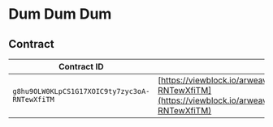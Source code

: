 # Dum Dum Dum



## Contract

| Contract ID | Explorer |
| ----------- | -------- |
| `g8hu9OLW0KLpCS1G17XOIC9ty7zyc3oA-RNTewXfiTM` | [https://viewblock.io/arweave/tx/g8hu9OLW0KLpCS1G17XOIC9ty7zyc3oA-RNTewXfiTM](https://viewblock.io/arweave/tx/g8hu9OLW0KLpCS1G17XOIC9ty7zyc3oA-RNTewXfiTM) |
